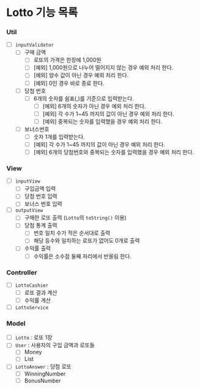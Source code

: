 # Lotto 기능 목록

### Util

- [ ] `inputValidator`
  - [ ] 구매 금액
    - [ ] 로또의 가격은 한장에 1,000원
    - [ ] [예외] 1,000원으로 나누어 떨어지지 않는 경우 예외 처리 한다.
    - [ ] [예외] 양수 값이 아닌 경우 예외 처리 한다.
    - [ ] [예외] 0인 경우 바로 종료 한다.
  - [ ] 당첨 번호
    - [ ] 6개의 숫자를 쉼표(,)를 기준으로 입력받는다.
      - [ ] [예외] 6개의 숫자가 아닌 경우 예외 처리 한다.
      - [ ] [예외] 각 수가 1~45 까지의 값이 아닌 경우 예외 처리 한다.
      - [ ] [예외] 중복되는 숫자를 입력했을 경우 예외 처리 한다.
  - [ ] 보너스번호
    - [ ] 숫자 1개를 입력받는다.
    - [ ] [예외] 각 수가 1~45 까지의 값이 아닌 경우 예외 처리 한다.
    - [ ] [예외] 6개의 당첨번호와 중복되는 숫자를 입력했을 경우 예외 처리 한다.

### View

- [ ] `inputView`
  - [ ] 구입금액 입력
  - [ ] 당첨 번호 입력
  - [ ] 보너스 번호 입력
- [ ] `outputView`
  - [ ] 구매한 로또 출력 (`Lotto`의 `toString()` 이용)
  - [ ] 당첨 통계 출력
    - [ ] 번호 일치 수가 적은 순서대로 출력
    - [ ] 해당 등수와 일치하는 로또가 없어도 0개로 출력
  - [ ] 수익률 출력
    - [ ] 수익률은 소수점 둘째 자리에서 반올림 한다.

### Controller

- [ ] `LottoCashier`
  - [ ] 로또 결과 계산
  - [ ] 수익률 계산
- [ ] `LottoService`

### Model

- [ ] `Lotto` : 로또 1장
- [ ] `User` : 사용자의 구입 금액과 로또들
  - [ ] Money
  - [ ] List<Lotto>
- [ ] `LottoAnswer` : 당첨 로또
  - [ ] WinningNumber
  - [ ] BonusNumber
